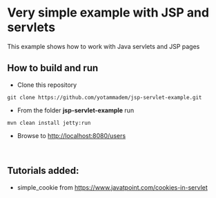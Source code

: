# Very simple example with JSP and servlets

This example shows how to work with Java servlets and JSP pages

## How to build and run

* Clone this repository 

```
git clone https://github.com/yotammadem/jsp-servlet-example.git
```

* From the folder **jsp-servlet-example** run

```
mvn clean install jetty:run
```

* Browse to [http://localhost:8080/users](http://localhost:8080/users)

<br />

## Tutorials added:
- simple_cookie from https://www.javatpoint.com/cookies-in-servlet
